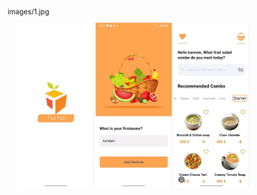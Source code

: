 images/1.jpg

<p align = "center">
  <img src = "images/1.jpg" width = "30%" />
  <img src = "images/2.jpg" width = "30%" />
  <img src = "images/4.jpg" width = "30%" />

</p>
